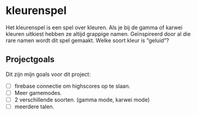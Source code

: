 # kleurenspel
Het kleurenspel is een spel over kleuren. Als je bij de gamma of karwei kleuren uitkiest hebben ze altijd grappige namen. Geïnspireerd door al die rare namen wordt dit spel gemaakt.
Welke soort kleur is “geluid”?

## Projectgoals
Dit zijn mijn goals voor dit project:
- [ ] firebase connectie om highscores op te slaan.
- [ ] Meer gamemodes.
- [ ] 2 verschillende soorten. (gamma mode, karwei mode)
- [ ] meerdere talen.

[//]: # (## Personal goals)
[//]: # (TODO)
